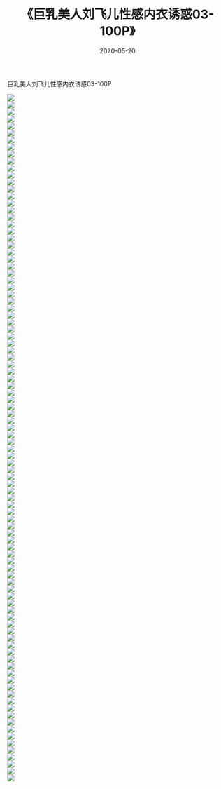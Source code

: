 ﻿---
layout: post
title:  《巨乳美人刘飞儿性感内衣诱惑03-100P》
date:   2020-05-20
img: http://pic.660000.xyz/1:/性感/2020/巨乳美人刘飞儿性感内衣诱惑03-100P/000.jpg
categories: [美女, 清纯, 唯美]
---

巨乳美人刘飞儿性感内衣诱惑03-100P

  ![](http://pic.660000.xyz/1:/性感/2020/巨乳美人刘飞儿性感内衣诱惑03-100P/001.jpg) <br> ![](http://pic.660000.xyz/1:/性感/2020/巨乳美人刘飞儿性感内衣诱惑03-100P/002.jpg) <br> ![](http://pic.660000.xyz/1:/性感/2020/巨乳美人刘飞儿性感内衣诱惑03-100P/003.jpg) <br> ![](http://pic.660000.xyz/1:/性感/2020/巨乳美人刘飞儿性感内衣诱惑03-100P/004.jpg) <br> ![](http://pic.660000.xyz/1:/性感/2020/巨乳美人刘飞儿性感内衣诱惑03-100P/005.jpg) <br> ![](http://pic.660000.xyz/1:/性感/2020/巨乳美人刘飞儿性感内衣诱惑03-100P/006.jpg) <br> ![](http://pic.660000.xyz/1:/性感/2020/巨乳美人刘飞儿性感内衣诱惑03-100P/007.jpg) <br> ![](http://pic.660000.xyz/1:/性感/2020/巨乳美人刘飞儿性感内衣诱惑03-100P/008.jpg) <br> ![](http://pic.660000.xyz/1:/性感/2020/巨乳美人刘飞儿性感内衣诱惑03-100P/009.jpg) <br> ![](http://pic.660000.xyz/1:/性感/2020/巨乳美人刘飞儿性感内衣诱惑03-100P/010.jpg) <br> ![](http://pic.660000.xyz/1:/性感/2020/巨乳美人刘飞儿性感内衣诱惑03-100P/011.jpg) <br> ![](http://pic.660000.xyz/1:/性感/2020/巨乳美人刘飞儿性感内衣诱惑03-100P/012.jpg) <br> ![](http://pic.660000.xyz/1:/性感/2020/巨乳美人刘飞儿性感内衣诱惑03-100P/013.jpg) <br> ![](http://pic.660000.xyz/1:/性感/2020/巨乳美人刘飞儿性感内衣诱惑03-100P/014.jpg) <br> ![](http://pic.660000.xyz/1:/性感/2020/巨乳美人刘飞儿性感内衣诱惑03-100P/015.jpg) <br> ![](http://pic.660000.xyz/1:/性感/2020/巨乳美人刘飞儿性感内衣诱惑03-100P/016.jpg) <br> ![](http://pic.660000.xyz/1:/性感/2020/巨乳美人刘飞儿性感内衣诱惑03-100P/017.jpg) <br> ![](http://pic.660000.xyz/1:/性感/2020/巨乳美人刘飞儿性感内衣诱惑03-100P/018.jpg) <br> ![](http://pic.660000.xyz/1:/性感/2020/巨乳美人刘飞儿性感内衣诱惑03-100P/019.jpg) <br> ![](http://pic.660000.xyz/1:/性感/2020/巨乳美人刘飞儿性感内衣诱惑03-100P/020.jpg) <br> ![](http://pic.660000.xyz/1:/性感/2020/巨乳美人刘飞儿性感内衣诱惑03-100P/021.jpg) <br> ![](http://pic.660000.xyz/1:/性感/2020/巨乳美人刘飞儿性感内衣诱惑03-100P/022.jpg) <br> ![](http://pic.660000.xyz/1:/性感/2020/巨乳美人刘飞儿性感内衣诱惑03-100P/023.jpg) <br> ![](http://pic.660000.xyz/1:/性感/2020/巨乳美人刘飞儿性感内衣诱惑03-100P/024.jpg) <br> ![](http://pic.660000.xyz/1:/性感/2020/巨乳美人刘飞儿性感内衣诱惑03-100P/025.jpg) <br> ![](http://pic.660000.xyz/1:/性感/2020/巨乳美人刘飞儿性感内衣诱惑03-100P/026.jpg) <br> ![](http://pic.660000.xyz/1:/性感/2020/巨乳美人刘飞儿性感内衣诱惑03-100P/027.jpg) <br> ![](http://pic.660000.xyz/1:/性感/2020/巨乳美人刘飞儿性感内衣诱惑03-100P/028.jpg) <br> ![](http://pic.660000.xyz/1:/性感/2020/巨乳美人刘飞儿性感内衣诱惑03-100P/029.jpg) <br> ![](http://pic.660000.xyz/1:/性感/2020/巨乳美人刘飞儿性感内衣诱惑03-100P/030.jpg) <br> ![](http://pic.660000.xyz/1:/性感/2020/巨乳美人刘飞儿性感内衣诱惑03-100P/031.jpg) <br> ![](http://pic.660000.xyz/1:/性感/2020/巨乳美人刘飞儿性感内衣诱惑03-100P/032.jpg) <br> ![](http://pic.660000.xyz/1:/性感/2020/巨乳美人刘飞儿性感内衣诱惑03-100P/033.jpg) <br> ![](http://pic.660000.xyz/1:/性感/2020/巨乳美人刘飞儿性感内衣诱惑03-100P/034.jpg) <br> ![](http://pic.660000.xyz/1:/性感/2020/巨乳美人刘飞儿性感内衣诱惑03-100P/035.jpg) <br> ![](http://pic.660000.xyz/1:/性感/2020/巨乳美人刘飞儿性感内衣诱惑03-100P/036.jpg) <br> ![](http://pic.660000.xyz/1:/性感/2020/巨乳美人刘飞儿性感内衣诱惑03-100P/037.jpg) <br> ![](http://pic.660000.xyz/1:/性感/2020/巨乳美人刘飞儿性感内衣诱惑03-100P/038.jpg) <br> ![](http://pic.660000.xyz/1:/性感/2020/巨乳美人刘飞儿性感内衣诱惑03-100P/039.jpg) <br> ![](http://pic.660000.xyz/1:/性感/2020/巨乳美人刘飞儿性感内衣诱惑03-100P/040.jpg) <br> ![](http://pic.660000.xyz/1:/性感/2020/巨乳美人刘飞儿性感内衣诱惑03-100P/041.jpg) <br> ![](http://pic.660000.xyz/1:/性感/2020/巨乳美人刘飞儿性感内衣诱惑03-100P/042.jpg) <br> ![](http://pic.660000.xyz/1:/性感/2020/巨乳美人刘飞儿性感内衣诱惑03-100P/043.jpg) <br> ![](http://pic.660000.xyz/1:/性感/2020/巨乳美人刘飞儿性感内衣诱惑03-100P/044.jpg) <br> ![](http://pic.660000.xyz/1:/性感/2020/巨乳美人刘飞儿性感内衣诱惑03-100P/045.jpg) <br> ![](http://pic.660000.xyz/1:/性感/2020/巨乳美人刘飞儿性感内衣诱惑03-100P/046.jpg) <br> ![](http://pic.660000.xyz/1:/性感/2020/巨乳美人刘飞儿性感内衣诱惑03-100P/047.jpg) <br> ![](http://pic.660000.xyz/1:/性感/2020/巨乳美人刘飞儿性感内衣诱惑03-100P/048.jpg) <br> ![](http://pic.660000.xyz/1:/性感/2020/巨乳美人刘飞儿性感内衣诱惑03-100P/049.jpg) <br> ![](http://pic.660000.xyz/1:/性感/2020/巨乳美人刘飞儿性感内衣诱惑03-100P/050.jpg) <br> ![](http://pic.660000.xyz/1:/性感/2020/巨乳美人刘飞儿性感内衣诱惑03-100P/051.jpg) <br> ![](http://pic.660000.xyz/1:/性感/2020/巨乳美人刘飞儿性感内衣诱惑03-100P/052.jpg) <br> ![](http://pic.660000.xyz/1:/性感/2020/巨乳美人刘飞儿性感内衣诱惑03-100P/053.jpg) <br> ![](http://pic.660000.xyz/1:/性感/2020/巨乳美人刘飞儿性感内衣诱惑03-100P/054.jpg) <br> ![](http://pic.660000.xyz/1:/性感/2020/巨乳美人刘飞儿性感内衣诱惑03-100P/055.jpg) <br> ![](http://pic.660000.xyz/1:/性感/2020/巨乳美人刘飞儿性感内衣诱惑03-100P/056.jpg) <br> ![](http://pic.660000.xyz/1:/性感/2020/巨乳美人刘飞儿性感内衣诱惑03-100P/057.jpg) <br> ![](http://pic.660000.xyz/1:/性感/2020/巨乳美人刘飞儿性感内衣诱惑03-100P/058.jpg) <br> ![](http://pic.660000.xyz/1:/性感/2020/巨乳美人刘飞儿性感内衣诱惑03-100P/059.jpg) <br> ![](http://pic.660000.xyz/1:/性感/2020/巨乳美人刘飞儿性感内衣诱惑03-100P/060.jpg) <br> ![](http://pic.660000.xyz/1:/性感/2020/巨乳美人刘飞儿性感内衣诱惑03-100P/061.jpg) <br> ![](http://pic.660000.xyz/1:/性感/2020/巨乳美人刘飞儿性感内衣诱惑03-100P/062.jpg) <br> ![](http://pic.660000.xyz/1:/性感/2020/巨乳美人刘飞儿性感内衣诱惑03-100P/063.jpg) <br> ![](http://pic.660000.xyz/1:/性感/2020/巨乳美人刘飞儿性感内衣诱惑03-100P/064.jpg) <br> ![](http://pic.660000.xyz/1:/性感/2020/巨乳美人刘飞儿性感内衣诱惑03-100P/065.jpg) <br> ![](http://pic.660000.xyz/1:/性感/2020/巨乳美人刘飞儿性感内衣诱惑03-100P/066.jpg) <br> ![](http://pic.660000.xyz/1:/性感/2020/巨乳美人刘飞儿性感内衣诱惑03-100P/067.jpg) <br> ![](http://pic.660000.xyz/1:/性感/2020/巨乳美人刘飞儿性感内衣诱惑03-100P/068.jpg) <br> ![](http://pic.660000.xyz/1:/性感/2020/巨乳美人刘飞儿性感内衣诱惑03-100P/069.jpg) <br> ![](http://pic.660000.xyz/1:/性感/2020/巨乳美人刘飞儿性感内衣诱惑03-100P/070.jpg) <br> ![](http://pic.660000.xyz/1:/性感/2020/巨乳美人刘飞儿性感内衣诱惑03-100P/071.jpg) <br> ![](http://pic.660000.xyz/1:/性感/2020/巨乳美人刘飞儿性感内衣诱惑03-100P/072.jpg) <br> ![](http://pic.660000.xyz/1:/性感/2020/巨乳美人刘飞儿性感内衣诱惑03-100P/073.jpg) <br> ![](http://pic.660000.xyz/1:/性感/2020/巨乳美人刘飞儿性感内衣诱惑03-100P/074.jpg) <br> ![](http://pic.660000.xyz/1:/性感/2020/巨乳美人刘飞儿性感内衣诱惑03-100P/075.jpg) <br> ![](http://pic.660000.xyz/1:/性感/2020/巨乳美人刘飞儿性感内衣诱惑03-100P/076.jpg) <br> ![](http://pic.660000.xyz/1:/性感/2020/巨乳美人刘飞儿性感内衣诱惑03-100P/077.jpg) <br> ![](http://pic.660000.xyz/1:/性感/2020/巨乳美人刘飞儿性感内衣诱惑03-100P/078.jpg) <br> ![](http://pic.660000.xyz/1:/性感/2020/巨乳美人刘飞儿性感内衣诱惑03-100P/079.jpg) <br> ![](http://pic.660000.xyz/1:/性感/2020/巨乳美人刘飞儿性感内衣诱惑03-100P/080.jpg) <br> ![](http://pic.660000.xyz/1:/性感/2020/巨乳美人刘飞儿性感内衣诱惑03-100P/081.jpg) <br> ![](http://pic.660000.xyz/1:/性感/2020/巨乳美人刘飞儿性感内衣诱惑03-100P/082.jpg) <br> ![](http://pic.660000.xyz/1:/性感/2020/巨乳美人刘飞儿性感内衣诱惑03-100P/083.jpg) <br> ![](http://pic.660000.xyz/1:/性感/2020/巨乳美人刘飞儿性感内衣诱惑03-100P/084.jpg) <br> ![](http://pic.660000.xyz/1:/性感/2020/巨乳美人刘飞儿性感内衣诱惑03-100P/085.jpg) <br> ![](http://pic.660000.xyz/1:/性感/2020/巨乳美人刘飞儿性感内衣诱惑03-100P/086.jpg) <br> ![](http://pic.660000.xyz/1:/性感/2020/巨乳美人刘飞儿性感内衣诱惑03-100P/087.jpg) <br> ![](http://pic.660000.xyz/1:/性感/2020/巨乳美人刘飞儿性感内衣诱惑03-100P/088.jpg) <br> ![](http://pic.660000.xyz/1:/性感/2020/巨乳美人刘飞儿性感内衣诱惑03-100P/089.jpg) <br> ![](http://pic.660000.xyz/1:/性感/2020/巨乳美人刘飞儿性感内衣诱惑03-100P/090.jpg) <br> ![](http://pic.660000.xyz/1:/性感/2020/巨乳美人刘飞儿性感内衣诱惑03-100P/091.jpg) <br> ![](http://pic.660000.xyz/1:/性感/2020/巨乳美人刘飞儿性感内衣诱惑03-100P/092.jpg) <br> ![](http://pic.660000.xyz/1:/性感/2020/巨乳美人刘飞儿性感内衣诱惑03-100P/093.jpg) <br> ![](http://pic.660000.xyz/1:/性感/2020/巨乳美人刘飞儿性感内衣诱惑03-100P/094.jpg) <br> ![](http://pic.660000.xyz/1:/性感/2020/巨乳美人刘飞儿性感内衣诱惑03-100P/095.jpg) <br> ![](http://pic.660000.xyz/1:/性感/2020/巨乳美人刘飞儿性感内衣诱惑03-100P/096.jpg) <br> ![](http://pic.660000.xyz/1:/性感/2020/巨乳美人刘飞儿性感内衣诱惑03-100P/097.jpg) <br> ![](http://pic.660000.xyz/1:/性感/2020/巨乳美人刘飞儿性感内衣诱惑03-100P/098.jpg) <br>
